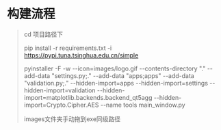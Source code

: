 # 构建流程
> cd 项目路径下
> 
> pip install -r requirements.txt -i https://pypi.tuna.tsinghua.edu.cn/simple
>
> pyinstaller -F -w --icon=images/logo.gif --contents-directory "." --add-data "settings.py;." --add-data "apps;apps"  --add-data "validation.py;." --hidden-import=apps --hidden-import=settings --hidden-import=validation --hidden-import=matplotlib.backends.backend_qt5agg --hidden-import=Crypto.Cipher.AES --name tools main_window.py
>
> images文件夹手动拖到exe同级路径
> 